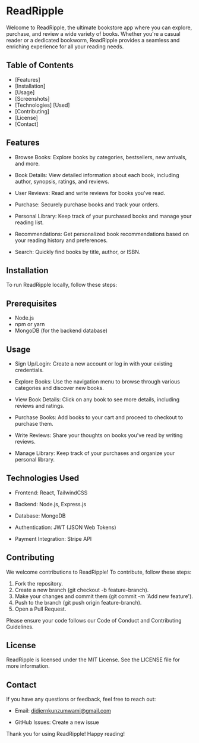 # ReadRipple

Welcome to ReadRipple, the ultimate bookstore app where you can explore, purchase, and review a wide variety of books. Whether you're a casual reader or a dedicated bookworm, ReadRipple provides a seamless and enriching experience for all your reading needs.

## Table of Contents

* [Features]
* [Installation]
* [Usage]
* [Screenshots]
* [Technologies] [Used]
* [Contributing]
* [License]
* [Contact]

## Features

* Browse Books: Explore books by categories, bestsellers, new arrivals, and more.

* Book Details: View detailed information about each book, including author, synopsis, ratings, and reviews.

* User Reviews: Read and write reviews for books you've read.

* Purchase: Securely purchase books and track your orders.

* Personal Library: Keep track of your purchased books and manage your reading list.

* Recommendations: Get personalized book recommendations based on your reading history and preferences.

* Search: Quickly find books by title, author, or ISBN.

## Installation

To run ReadRipple locally, follow these steps:

## Prerequisites
* Node.js
* npm or yarn
* MongoDB (for the backend database)

## Usage

* Sign Up/Login: Create a new account or log in with your existing credentials.

* Explore Books: Use the navigation menu to browse through various categories and discover new books.

* View Book Details: Click on any book to see more details, including reviews and ratings.

* Purchase Books: Add books to your cart and proceed to checkout to purchase them.

* Write Reviews: Share your thoughts on books you've read by writing reviews.

* Manage Library: Keep track of your purchases and organize your personal library.

## Technologies Used

* Frontend: React, TailwindCSS

* Backend: Node.js, Express.js

* Database: MongoDB

* Authentication: JWT (JSON Web Tokens)

* Payment Integration: Stripe API

## Contributing
We welcome contributions to ReadRipple! To contribute, follow these steps:

1. Fork the repository.
2. Create a new branch (git checkout -b feature-branch).
3. Make your changes and commit them (git commit -m 'Add new feature').
4. Push to the branch (git push origin feature-branch).
5. Open a Pull Request.

Please ensure your code follows our Code of Conduct and Contributing Guidelines.

## License

ReadRipple is licensed under the MIT License. See the LICENSE file for more information.

## Contact

If you have any questions or feedback, feel free to reach out:

* Email: didiernkunzumwami@gmail.com

* GitHub Issues: Create a new issue

Thank you for using ReadRipple! Happy reading!